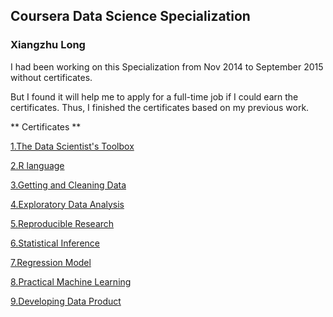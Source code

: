 ## Coursera Data Science Specialization ##
### Xiangzhu Long ###

I had been working on this Specialization from Nov 2014 to September 2015 without certificates.

But I found it will help me to apply for a full-time job if I could earn the certificates. Thus, I finished the certificates based on my previous work.

** Certificates **

[1.The Data Scientist's Toolbox](https://www.coursera.org/account/accomplishments/certificate/HM4SNX6DK6) 

[2.R language](https://www.coursera.org/account/accomplishments/certificate/LF6XP8SG4T)

[3.Getting and Cleaning Data](https://www.coursera.org/account/accomplishments/certificate/Y27T9CFBSE)

[4.Exploratory Data Analysis](https://www.coursera.org/account/accomplishments/certificate/GTFHN4NZPA)

[5.Reproducible Research](https://www.coursera.org/account/accomplishments/certificate/BTZMZA89X5)

[6.Statistical Inference](https://www.coursera.org/account/accomplishments/certificate/GB3349LWBR)

[7.Regression Model](https://www.coursera.org/account/accomplishments/certificate/DSFCT7JYH9)

[8.Practical Machine Learning](https://www.coursera.org/account/accomplishments/certificate/NF773D6WYH)

[9.Developing Data Product](https://www.coursera.org/account/accomplishments/certificate/VXMDRFQ5ZA)